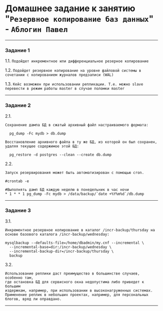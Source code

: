 # Домашнее задание к занятию "`Резервное копирование баз данных`" - `Аблогин Павел`


---

### Задание 1

1.1. `Подойдет инкрементное или дифференциальное резерное копирование`

1.2. `Подойдет резервное копирование на уровне файловой системы в сочетании с копированием журналов предзаписи (WAL)`

1.3. `Кейс возможен при использовании репликации. Т.е. можно slave перевести в режим работы master в случае поломки master`

---

### Задание 2

2.1. 
```
Сохранение дампа БД в сжатый архивный файл настраиваемого формата:

  pg_dump -Fc mydb > db.dump

Восстановление архивного файла в ту же БД, из которой он был сохранен, удаляя текущее содержимое этой БД:

  pg_restore -d postgres --clean --create db.dump

```

2.2. 
```
Запуск резервирования может быть автоматизирован с помощью cron.

#crontab -e

#Выполнять дамп БД каждую неделю в понедельник в час ночи
* 1 * * 1 pg_dump -Fc mydb > /data/backup/`date +%Y%m%d`/db.dump

```
---

### Задание 3

3.1.

```
Инкрементное резервное копирование в каталог /incr-backup/thursday на основе базового каталога /incr-backup/wednesday:

mysqlbackup --defaults-file=/home/dbadmin/my.cnf --incremental \
  --incremental-base=dir:/incr-backup/wednesday \
  --incremental-backup-dir=/incr-backup/thursday \
  backup

```

3.2. 
```  
Использование реплики даст преимущество в большинстве случаев, особенно там, 
где остановка БД для сервисного окна недопустима либо приведет к большим 
издержкам, например, при использовании в высоконагруженных системах. 
Применение реплик в небольших проектах, например, для персональных 
блогов, вряд ли оправдано.

```
---
